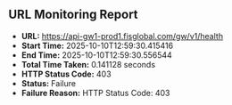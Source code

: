 ## URL Monitoring Report

- **URL:** https://api-gw1-prod1.fisglobal.com/gw/v1/health
- **Start Time:** 2025-10-10T12:59:30.415416
- **End Time:** 2025-10-10T12:59:30.556544
- **Total Time Taken:** 0.141128 seconds
- **HTTP Status Code:** 403
- **Status:** Failure
- **Failure Reason:** HTTP Status Code: 403

